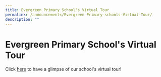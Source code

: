 ```yaml
---
title: Evergreen Primary School's Virtual Tour
permalink: /announcements/Evergreen-Primary-schools-Virtual-Tour/
description: ""
---
```


# **Evergreen Primary School's Virtual Tour**

Click [here](https://youtu.be/URghX5Th1sg) to have a glimpse of our school's virtual tour!
